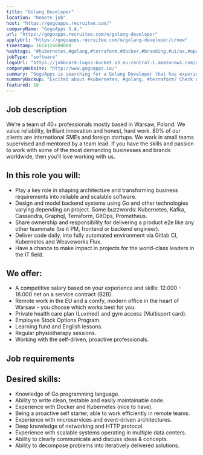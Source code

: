 ```yaml
---
title: "Golang Developer"
location: "Remote job"
host: "https://gogoapps.recruitee.com/"
companyName: "GogoApps S.A."
url: "https://gogoapps.recruitee.com/o/golang-developer"
applyUrl: "https://gogoapps.recruitee.com/o/golang-developer/c/new"
timestamp: 1614124800000
hashtags: "#kubernetes,#golang,#terraform,#docker,#branding,#ui/ux,#operations,#cassandra,#English"
jobType: "software"
logoUrl: "https://jobboard-logos-bucket.s3.eu-central-1.amazonaws.com/gogoapps-s-a-"
companyWebsite: "http://www.gogoapps.io/"
summary: "GogoApps is searching for a Golang Developer that has experience with Docker and Kubernetes."
summaryBackup: "Excited about #kubernetes, #golang, #terraform? Check out this job post!"
featured: 10
---
```


## Job description

We’re a team of 40+ professionals mostly based in Warsaw, Poland. We value reliability, brilliant innovation and honest, hard work. 80% of our clients are international SMEs and foreign startups. We work in small teams supervised and mentored by a team lead. If you have the skills and passion to work with some of the most demanding businesses and brands worldwide, then you’ll love working with us.

## In this role you will:

*   Play a key role in shaping architecture and transforming business requirements into reliable and scalable software.
*   Design and model backend systems using Go and other technologies varying depending on project. Some buzzwords: Kubernetes, Kafka, Cassandra, Graphql, Terraform, GitOps, Prometheus.
*   Share ownership and responsibility for delivering a product e2e like any other teammate (be it PM, frontend or backend engineer).
*   Deliver code daily, into fully automated environment via Gitlab CI, Kubernetes and Weaveworks Flux.
*   Have a chance to make impact in projects for the world-class leaders in the IT field.

## We offer:

*   A competitive salary based on your experience and skills: 12.000 - 18.000 net on a service contract (B2B).
*   Remote work in the EU and a comfy, modern office in the heart of Warsaw - you choose which works best for you.
*   Private health care plan (Luxmed) and gym access (Multisport card).
*   Employee Stock Options Program.
*   Learning fund and English lessons.
*   Regular physiotherapy sessions.
*   Working with the self-driven, proactive professionals.

## Job requirements

## Desired skills:

*   Knowledge of Go programming language.
*   Ability to write clean, testable and easily maintainable code.
*   Experience with Docker and Kubernetes (nice to have).
*   Being a proactive self starter, able to work efficiently in remote teams.
*   Experience with microservices and event-driven architectures.
*   Deep knowledge of networking and HTTP protocol.
*   Experience with scalable systems operating in multiple data centers.
*   Ability to clearly communicate and discuss ideas & concepts.
*   Ability to decompose problems into iteratively delivered solutions.

